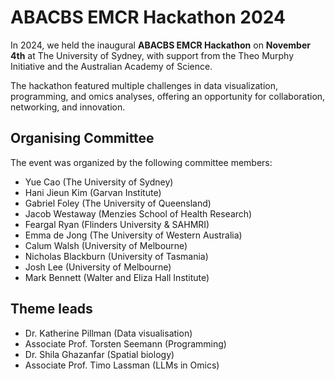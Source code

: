 # ABACBS EMCR Hackathon 2024

In 2024, we held the inaugural **ABACBS EMCR Hackathon** on **November 4th** at The University of Sydney, with support from the Theo Murphy Initiative and the Australian Academy of Science. 

The hackathon featured multiple challenges in data visualization, programming, and omics analyses, offering an opportunity for collaboration, networking, and innovation.

## Organising Committee

The event was organized by the following committee members:
- Yue Cao (The University of Sydney)
- Hani Jieun Kim (Garvan Institute)
- Gabriel Foley (The University of Queensland)
- Jacob Westaway (Menzies School of Health Research)
- Feargal Ryan (Flinders University & SAHMRI)
- Emma de Jong (The University of Western Australia)
- Calum Walsh (University of Melbourne)
- Nicholas Blackburn (University of Tasmania)
- Josh Lee (University of Melbourne)
- Mark Bennett (Walter and Eliza Hall Institute)

## Theme leads

- Dr. Katherine Pillman (Data visualisation)
- Associate Prof. Torsten Seemann (Programming)
- Dr. Shila Ghazanfar (Spatial biology)
- Associate Prof. Timo Lassman (LLMs in Omics)
